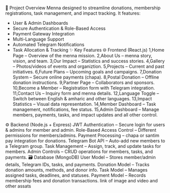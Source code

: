 📌 Project Overview
Menna designed to streamline donations, membership registrations, task management, and impact tracking. It features:

* User & Admin Dashboards
* Secure Authentication & Role-Based Access
* Payment Gateway Integration
* Multi-Language Support
* Automated Telegram Notifications
* Task Allocation & Tracking
✨ Key Features
🌐 Frontend (React.js)
1,Home Page – Overview of the menna mission.
2,About Us – menna story, vision, and team.
3,Our Impact – Statistics and success stories.
4,Gallery – Photos/videos of events and organiztion.
5,Projects – Current and past initiatives.
6,Future Plans – Upcoming goals and campaigns.
7,Donation System – Secure online payments (chapa).
8,Postal Donation – Offline donation instructions.
9,Partner Page – Collaborators and sponsors.
10,Become a Member – Registration form with Telegram integration.
11,Contact Us – Inquiry form and menna details.
12,Language Toggle – Switch between English & amharic and other languages.
13,Impact Statistics – Visual data representation.
14,Member Dashboard – Task management, notifications, fee status.
15,Admin Dashboard – Manage members, payments, tasks, and impact updates and all other control.

⚙ Backend (Node.js + Express)
JWT Authentication – Secure login for users & admins for member and admin.
Role-Based Access Control – Different permissions for members/admins.
Payment Processing – chapa or santim pay integration for donations.
Telegram Bot API – Auto-add new members to a Telegram group.
Task Management – Assign, track, and update tasks for members.
Admin Controls – CRUD operations for members, tasks, and payments.
🗃 Database (MongoDB)
User Model – Stores member/admin details, Telegram IDs, tasks, and payments.
Donation Model – Tracks donation amounts, methods, and donor info.
Task Model – Manages assigned tasks, deadlines, and statuses.
Payment Model – Records membership fees and donation transactions.
link of image and video and other assats

